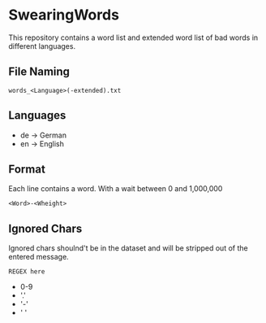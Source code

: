 # SwearingWords

This repository contains a word list and extended word list of bad words in different languages.

## File Naming
```
words_<Language>(-extended).txt
```

## Languages
- de -> German
- en -> English

## Format
Each line contains a word. With a wait between 0 and 1,000,000
```
<Word>-<Wheight>
```

## Ignored Chars
Ignored chars shoulnd't be in the dataset and will be stripped out of the entered message.
```Regex
REGEX here
```
- 0-9
- '.'
- '-'
- ' '
